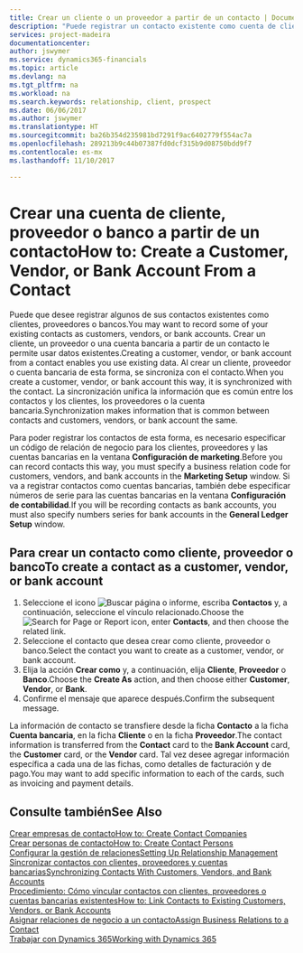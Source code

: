 ```yaml
---
title: Crear un cliente o un proveedor a partir de un contacto | Documentos de Microsoft
description: "Puede registrar un contacto existente como cuenta de cliente, proveedor o banco usando datos existentes y especificando una relación de negocio."
services: project-madeira
documentationcenter: 
author: jswymer
ms.service: dynamics365-financials
ms.topic: article
ms.devlang: na
ms.tgt_pltfrm: na
ms.workload: na
ms.search.keywords: relationship, client, prospect
ms.date: 06/06/2017
ms.author: jswymer
ms.translationtype: HT
ms.sourcegitcommit: ba26b354d235981bd7291f9ac6402779f554ac7a
ms.openlocfilehash: 289213b9c44b07387fd0dcf315b9d08750bdd9f7
ms.contentlocale: es-mx
ms.lasthandoff: 11/10/2017

---
```

# <a name="how-to-create-a-customer-vendor-or-bank-account-from-a-contact"></a><span data-ttu-id="9a879-103">Crear una cuenta de cliente, proveedor o banco a partir de un contacto</span><span class="sxs-lookup"><span data-stu-id="9a879-103">How to: Create a Customer, Vendor, or Bank Account From a Contact</span></span>
<span data-ttu-id="9a879-104">Puede que desee registrar algunos de sus contactos existentes como clientes, proveedores o bancos.</span><span class="sxs-lookup"><span data-stu-id="9a879-104">You may want to record some of your existing contacts as customers, vendors, or bank accounts.</span></span> <span data-ttu-id="9a879-105">Crear un cliente, un proveedor o una cuenta bancaria a partir de un contacto le permite usar datos existentes.</span><span class="sxs-lookup"><span data-stu-id="9a879-105">Creating a customer, vendor, or bank account from a contact enables you use existing data.</span></span> <span data-ttu-id="9a879-106">Al crear un cliente, proveedor o cuenta bancaria de esta forma, se sincroniza con el contacto.</span><span class="sxs-lookup"><span data-stu-id="9a879-106">When you create a customer, vendor, or bank account this way, it is synchronized with the contact.</span></span> <span data-ttu-id="9a879-107">La sincronización unifica la información que es común entre los contactos y los clientes, los proveedores o la cuenta bancaria.</span><span class="sxs-lookup"><span data-stu-id="9a879-107">Synchronization makes information that is common between contacts and customers, vendors, or bank account the same.</span></span>

<span data-ttu-id="9a879-108">Para poder registrar los contactos de esta forma, es necesario especificar un código de relación de negocio para los clientes, proveedores y las cuentas bancarias en la ventana **Configuración de marketing**.</span><span class="sxs-lookup"><span data-stu-id="9a879-108">Before you can record contacts this way, you must specify a business relation code for customers, vendors, and bank accounts in the **Marketing Setup** window.</span></span> <span data-ttu-id="9a879-109">Si va a registrar contactos como cuentas bancarias, también debe especificar números de serie para las cuentas bancarias en la ventana **Configuración de contabilidad**.</span><span class="sxs-lookup"><span data-stu-id="9a879-109">If you will be recording contacts as bank accounts, you must also specify numbers series for bank accounts in the **General Ledger Setup** window.</span></span>

## <a name="to-create-a-contact-as-a-customer-vendor-or-bank-account"></a><span data-ttu-id="9a879-110">Para crear un contacto como cliente, proveedor o banco</span><span class="sxs-lookup"><span data-stu-id="9a879-110">To create a contact as a customer, vendor, or bank account</span></span>
1. <span data-ttu-id="9a879-111">Seleccione el icono ![Buscar página o informe](media/ui-search/search_small.png "icono Buscar página o informe"), escriba **Contactos** y, a continuación, seleccione el vínculo relacionado.</span><span class="sxs-lookup"><span data-stu-id="9a879-111">Choose the ![Search for Page or Report](media/ui-search/search_small.png "Search for Page or Report icon") icon, enter **Contacts**, and then choose the related link.</span></span>
2. <span data-ttu-id="9a879-112">Seleccione el contacto que desea crear como cliente, proveedor o banco.</span><span class="sxs-lookup"><span data-stu-id="9a879-112">Select the contact you want to create as a customer, vendor, or bank account.</span></span>
3. <span data-ttu-id="9a879-113">Elija la acción **Crear como** y, a continuación, elija **Cliente**, **Proveedor** o **Banco**.</span><span class="sxs-lookup"><span data-stu-id="9a879-113">Choose the **Create As** action, and then choose either **Customer**, **Vendor**, or **Bank**.</span></span>
4. <span data-ttu-id="9a879-114">Confirme el mensaje que aparece después.</span><span class="sxs-lookup"><span data-stu-id="9a879-114">Confirm the subsequent message.</span></span>

<span data-ttu-id="9a879-115">La información de contacto se transfiere desde la ficha **Contacto** a la ficha **Cuenta bancaria**, en la ficha **Cliente** o en la ficha **Proveedor**.</span><span class="sxs-lookup"><span data-stu-id="9a879-115">The contact information is transferred from the **Contact** card to the **Bank Account** card, the **Customer** card, or the **Vendor** card.</span></span> <span data-ttu-id="9a879-116">Tal vez desee agregar información específica a cada una de las fichas, como detalles de facturación y de pago.</span><span class="sxs-lookup"><span data-stu-id="9a879-116">You may want to add specific information to each of the cards, such as invoicing and payment details.</span></span>

## <a name="see-also"></a><span data-ttu-id="9a879-117">Consulte también</span><span class="sxs-lookup"><span data-stu-id="9a879-117">See Also</span></span>
[<span data-ttu-id="9a879-118">Crear empresas de contacto</span><span class="sxs-lookup"><span data-stu-id="9a879-118">How to: Create Contact Companies</span></span>](marketing-create-contact-companies.md)  
[<span data-ttu-id="9a879-119">Crear personas de contacto</span><span class="sxs-lookup"><span data-stu-id="9a879-119">How to: Create Contact Persons</span></span>](marketing-create-contact-persons.md)  
[<span data-ttu-id="9a879-120">Configurar la gestión de relaciones</span><span class="sxs-lookup"><span data-stu-id="9a879-120">Setting Up Relationship Management</span></span>](marketing-setup-marketing.md)  
[<span data-ttu-id="9a879-121">Sincronizar contactos con clientes, proveedores y cuentas bancarias</span><span class="sxs-lookup"><span data-stu-id="9a879-121">Synchronizing Contacts With Customers, Vendors, and Bank Accounts</span></span>](marketing-synchronize-contacts-customers-vendors-bank-accounts.md)  
[<span data-ttu-id="9a879-122">Procedimiento: Cómo vincular contactos con clientes, proveedores o cuentas bancarias existentes</span><span class="sxs-lookup"><span data-stu-id="9a879-122">How to: Link Contacts to Existing Customers, Vendors, or Bank Accounts</span></span>](marketing-how-link-contact.md)  
[<span data-ttu-id="9a879-123">Asignar relaciones de negocio a un contacto</span><span class="sxs-lookup"><span data-stu-id="9a879-123">Assign Business Relations to a Contact</span></span>](marketing-business-relations.md#AssignBusRelContact)  
[<span data-ttu-id="9a879-124">Trabajar con Dynamics 365</span><span class="sxs-lookup"><span data-stu-id="9a879-124">Working with Dynamics 365</span></span>](ui-work-product.md)

